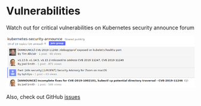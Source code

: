 # Vulnerabilities

Watch out for critical vulnerabilities on Kubernetes security announce forum

![Security announces forum](./imgs/security_forum.png)

Also, check out GitHub [issues](https://github.com/kubernetes/kubernetes/labels/area%2Fsecurity)
